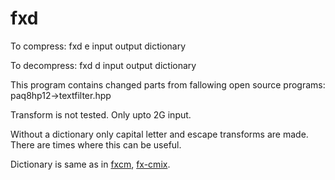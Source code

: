 # fxd

To compress:   fxd e input output dictionary

To decompress: fxd d input output dictionary

This program contains changed parts from fallowing open source programs:
paq8hp12->textfilter.hpp

Transform is not tested. Only upto 2G input.

Without a dictionary only capital letter and escape transforms are made. There are times where this can be useful.

Dictionary is same as in [fxcm](https://github.com/kaitz/fxcm), [fx-cmix](https://github.com/kaitz/fx-cmix).
